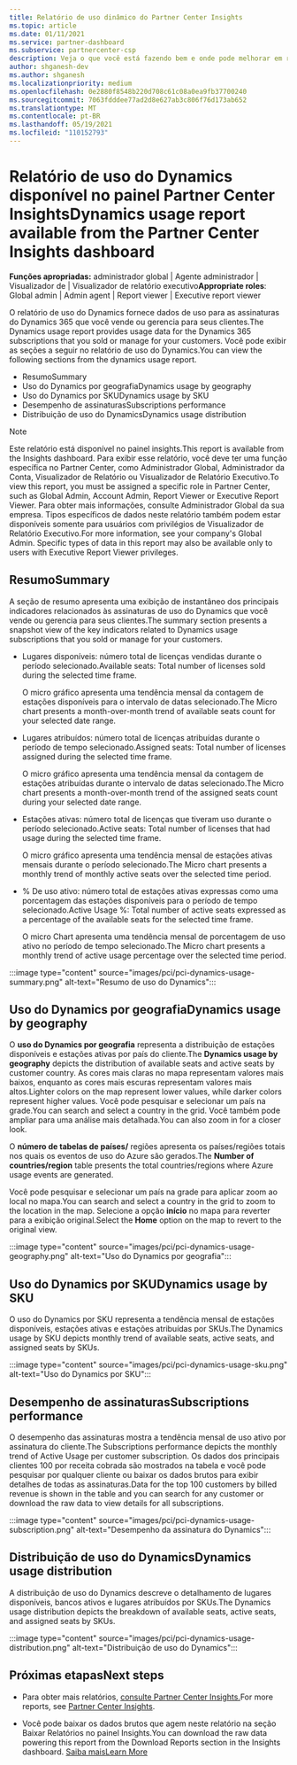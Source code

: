```yaml
---
title: Relatório de uso dinâmico do Partner Center Insights
ms.topic: article
ms.date: 01/11/2021
ms.service: partner-dashboard
ms.subservice: partnercenter-csp
description: Veja o que você está fazendo bem e onde pode melhorar em relação ao uso de assinaturas do Dynamics que você vende ou gerencia para seus clientes.
author: shganesh-dev
ms.author: shganesh
ms.localizationpriority: medium
ms.openlocfilehash: 0e2880f8548b220d708c61c08a0ea9fb37700240
ms.sourcegitcommit: 7063fdddee77ad2d8e627ab3c806f76d173ab652
ms.translationtype: MT
ms.contentlocale: pt-BR
ms.lasthandoff: 05/19/2021
ms.locfileid: "110152793"
---
```

# <a name="dynamics-usage-report-available-from-the-partner-center-insights-dashboard"></a><span data-ttu-id="178a8-103">Relatório de uso do Dynamics disponível no painel Partner Center Insights</span><span class="sxs-lookup"><span data-stu-id="178a8-103">Dynamics usage report available from the Partner Center Insights dashboard</span></span>

<span data-ttu-id="178a8-104">**Funções apropriadas:** administrador global | Agente administrador | Visualizador de | Visualizador de relatório executivo</span><span class="sxs-lookup"><span data-stu-id="178a8-104">**Appropriate roles**: Global admin | Admin agent | Report viewer | Executive report viewer</span></span>

<span data-ttu-id="178a8-105">O relatório de uso do Dynamics fornece dados de uso para as assinaturas do Dynamics 365 que você vende ou gerencia para seus clientes.</span><span class="sxs-lookup"><span data-stu-id="178a8-105">The Dynamics usage report provides usage data for the Dynamics 365 subscriptions that you sold or manage for your customers.</span></span> <span data-ttu-id="178a8-106">Você pode exibir as seções a seguir no relatório de uso do Dynamics.</span><span class="sxs-lookup"><span data-stu-id="178a8-106">You can view the following sections from the dynamics usage report.</span></span>

- <span data-ttu-id="178a8-107">Resumo</span><span class="sxs-lookup"><span data-stu-id="178a8-107">Summary</span></span>
- <span data-ttu-id="178a8-108">Uso do Dynamics por geografia</span><span class="sxs-lookup"><span data-stu-id="178a8-108">Dynamics usage by geography</span></span>
- <span data-ttu-id="178a8-109">Uso do Dynamics por SKU</span><span class="sxs-lookup"><span data-stu-id="178a8-109">Dynamics usage by SKU</span></span>
- <span data-ttu-id="178a8-110">Desempenho de assinaturas</span><span class="sxs-lookup"><span data-stu-id="178a8-110">Subscriptions performance</span></span>
- <span data-ttu-id="178a8-111">Distribuição de uso do Dynamics</span><span class="sxs-lookup"><span data-stu-id="178a8-111">Dynamics usage distribution</span></span>

 > [!NOTE]
 > <span data-ttu-id="178a8-112">Este relatório está disponível no painel insights.</span><span class="sxs-lookup"><span data-stu-id="178a8-112">This report is available from the Insights dashboard.</span></span> <span data-ttu-id="178a8-113">Para exibir esse relatório, você deve ter uma função específica no Partner Center, como Administrador Global, Administrador da Conta, Visualizador de Relatório ou Visualizador de Relatório Executivo.</span><span class="sxs-lookup"><span data-stu-id="178a8-113">To view this report, you must be assigned a specific role in Partner Center, such as Global Admin, Account Admin, Report Viewer or Executive Report Viewer.</span></span> <span data-ttu-id="178a8-114">Para obter mais informações, consulte Administrador Global da sua empresa. Tipos específicos de dados neste relatório também podem estar disponíveis somente para usuários com privilégios de Visualizador de Relatório Executivo.</span><span class="sxs-lookup"><span data-stu-id="178a8-114">For more information, see your company's Global Admin. Specific types of data in this report may also be available only to users with Executive Report Viewer privileges.</span></span>

## <a name="summary"></a><span data-ttu-id="178a8-115">Resumo</span><span class="sxs-lookup"><span data-stu-id="178a8-115">Summary</span></span>

<span data-ttu-id="178a8-116">A seção de resumo apresenta uma exibição de instantâneo dos principais indicadores relacionados às assinaturas de uso do Dynamics que você vende ou gerencia para seus clientes.</span><span class="sxs-lookup"><span data-stu-id="178a8-116">The summary section presents a snapshot view of the key indicators related to Dynamics usage subscriptions that you sold or manage for your customers.</span></span>  

- <span data-ttu-id="178a8-117">Lugares disponíveis: número total de licenças vendidas durante o período selecionado.</span><span class="sxs-lookup"><span data-stu-id="178a8-117">Available seats: Total number of licenses sold during the selected time frame.</span></span>

   <span data-ttu-id="178a8-118">O micro gráfico apresenta uma tendência mensal da contagem de estações disponíveis para o intervalo de datas selecionado.</span><span class="sxs-lookup"><span data-stu-id="178a8-118">The Micro chart presents a month-over-month trend of available seats count for your selected date range.</span></span>

- <span data-ttu-id="178a8-119">Lugares atribuídos: número total de licenças atribuídas durante o período de tempo selecionado.</span><span class="sxs-lookup"><span data-stu-id="178a8-119">Assigned seats: Total number of licenses assigned during the selected time frame.</span></span>

   <span data-ttu-id="178a8-120">O micro gráfico apresenta uma tendência mensal da contagem de estações atribuídas durante o intervalo de datas selecionado.</span><span class="sxs-lookup"><span data-stu-id="178a8-120">The Micro chart presents a month-over-month trend of the assigned seats count during your selected date range.</span></span>

- <span data-ttu-id="178a8-121">Estações ativas: número total de licenças que tiveram uso durante o período selecionado.</span><span class="sxs-lookup"><span data-stu-id="178a8-121">Active seats: Total number of licenses that had usage during the selected time frame.</span></span> 

   <span data-ttu-id="178a8-122">O micro gráfico apresenta uma tendência mensal de estações ativas mensais durante o período selecionado.</span><span class="sxs-lookup"><span data-stu-id="178a8-122">The Micro chart presents a monthly trend of monthly active seats over the selected time period.</span></span>

- <span data-ttu-id="178a8-123">% De uso ativo: número total de estações ativas expressas como uma porcentagem das estações disponíveis para o período de tempo selecionado.</span><span class="sxs-lookup"><span data-stu-id="178a8-123">Active Usage %: Total number of active seats expressed as a percentage of the available seats for the selected time frame.</span></span> 

   <span data-ttu-id="178a8-124">O micro Chart apresenta uma tendência mensal de porcentagem de uso ativo no período de tempo selecionado.</span><span class="sxs-lookup"><span data-stu-id="178a8-124">The Micro chart presents a monthly trend of active usage percentage over the selected time period.</span></span>

:::image type="content" source="images/pci/pci-dynamics-usage-summary.png" alt-text="Resumo de uso do Dynamics":::

## <a name="dynamics-usage-by-geography"></a><span data-ttu-id="178a8-126">Uso do Dynamics por geografia</span><span class="sxs-lookup"><span data-stu-id="178a8-126">Dynamics usage by geography</span></span>

<span data-ttu-id="178a8-127">O **uso do Dynamics por geografia** representa a distribuição de estações disponíveis e estações ativas por país do cliente.</span><span class="sxs-lookup"><span data-stu-id="178a8-127">The **Dynamics usage by geography** depicts the distribution of available seats and active seats by customer country.</span></span> <span data-ttu-id="178a8-128">As cores mais claras no mapa representam valores mais baixos, enquanto as cores mais escuras representam valores mais altos.</span><span class="sxs-lookup"><span data-stu-id="178a8-128">Lighter colors on the map represent lower values, while darker colors represent higher values.</span></span> <span data-ttu-id="178a8-129">Você pode pesquisar e selecionar um país na grade.</span><span class="sxs-lookup"><span data-stu-id="178a8-129">You can search and select a country in the grid.</span></span> <span data-ttu-id="178a8-130">Você também pode ampliar para uma análise mais detalhada.</span><span class="sxs-lookup"><span data-stu-id="178a8-130">You can also zoom in for a closer look.</span></span>

<span data-ttu-id="178a8-131">O **número de tabelas de países/** regiões apresenta os países/regiões totais nos quais os eventos de uso do Azure são gerados.</span><span class="sxs-lookup"><span data-stu-id="178a8-131">The **Number of countries/region** table presents the total countries/regions where Azure usage events are generated.</span></span>

<span data-ttu-id="178a8-132">Você pode pesquisar e selecionar um país na grade para aplicar zoom ao local no mapa.</span><span class="sxs-lookup"><span data-stu-id="178a8-132">You can search and select a country in the grid to zoom to the location in the map.</span></span> <span data-ttu-id="178a8-133">Selecione a opção **início** no mapa para reverter para a exibição original.</span><span class="sxs-lookup"><span data-stu-id="178a8-133">Select the **Home** option on the map to revert to the original view.</span></span>

:::image type="content" source="images/pci/pci-dynamics-usage-geography.png" alt-text="Uso do Dynamics por geografia":::

## <a name="dynamics-usage-by-sku"></a><span data-ttu-id="178a8-135">Uso do Dynamics por SKU</span><span class="sxs-lookup"><span data-stu-id="178a8-135">Dynamics usage by SKU</span></span>

<span data-ttu-id="178a8-136">O uso do Dynamics por SKU representa a tendência mensal de estações disponíveis, estações ativas e estações atribuídas por SKUs.</span><span class="sxs-lookup"><span data-stu-id="178a8-136">The Dynamics usage by SKU depicts monthly trend of available seats, active seats, and assigned seats by SKUs.</span></span>

:::image type="content" source="images/pci/pci-dynamics-usage-sku.png" alt-text="Uso do Dynamics por SKU":::

## <a name="subscriptions-performance"></a><span data-ttu-id="178a8-138">Desempenho de assinaturas</span><span class="sxs-lookup"><span data-stu-id="178a8-138">Subscriptions performance</span></span>

<span data-ttu-id="178a8-139">O desempenho das assinaturas mostra a tendência mensal de uso ativo por assinatura do cliente.</span><span class="sxs-lookup"><span data-stu-id="178a8-139">The Subscriptions performance depicts the monthly trend of Active Usage per customer subscription.</span></span> <span data-ttu-id="178a8-140">Os dados dos principais clientes 100 por receita cobrada são mostrados na tabela e você pode pesquisar por qualquer cliente ou baixar os dados brutos para exibir detalhes de todas as assinaturas.</span><span class="sxs-lookup"><span data-stu-id="178a8-140">Data for the top 100 customers by billed revenue is shown in the table and you can search for any customer or download the raw data to view details for all subscriptions.</span></span>

:::image type="content" source="images/pci/pci-dynamics-usage-subscription.png" alt-text="Desempenho da assinatura do Dynamics":::

## <a name="dynamics-usage-distribution"></a><span data-ttu-id="178a8-142">Distribuição de uso do Dynamics</span><span class="sxs-lookup"><span data-stu-id="178a8-142">Dynamics usage distribution</span></span>

<span data-ttu-id="178a8-143">A distribuição de uso do Dynamics descreve o detalhamento de lugares disponíveis, bancos ativos e lugares atribuídos por SKUs.</span><span class="sxs-lookup"><span data-stu-id="178a8-143">The Dynamics usage distribution depicts the breakdown of available seats, active seats, and assigned seats by SKUs.</span></span>

:::image type="content" source="images/pci/pci-dynamics-usage-distribution.png" alt-text="Distribuição de uso do Dynamics":::

## <a name="next-steps"></a><span data-ttu-id="178a8-145">Próximas etapas</span><span class="sxs-lookup"><span data-stu-id="178a8-145">Next steps</span></span>

- <span data-ttu-id="178a8-146">Para obter mais relatórios, [consulte Partner Center Insights.](partner-center-insights.md)</span><span class="sxs-lookup"><span data-stu-id="178a8-146">For more reports, see [Partner Center Insights](partner-center-insights.md).</span></span>

- <span data-ttu-id="178a8-147">Você pode baixar os dados brutos que agem neste relatório na seção Baixar Relatórios no painel Insights.</span><span class="sxs-lookup"><span data-stu-id="178a8-147">You can download the raw data powering this report from the Download Reports section in the Insights dashboard.</span></span> [<span data-ttu-id="178a8-148">Saiba mais</span><span class="sxs-lookup"><span data-stu-id="178a8-148">Learn More</span></span>](pci-download-reports.md) 
